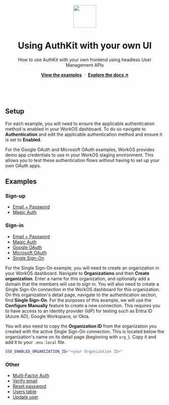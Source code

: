 <p align="center">
    <img src="https://github.com/workos/authkit-examples/assets/896475/c11765ce-cf6c-4157-87fd-c7776b509657" width="72" height="72" />
    <h1 align="center">Using AuthKit with your own UI</h1>
    <p align="center">How to use AuthKit with your own frontend using headless User Management APIs</p>
    <p align="center"><strong><a href="#examples">View the examples</a></strong>&nbsp;&nbsp;·&nbsp;&nbsp;<strong><a href="https://workos.com/docs/user-management">Explore the docs ↗</a></strong></p>
    <br><br><br>
</p>

## Setup

For each example, you will need to ensure the applicable authentication method is enabled in your WorkOS dashboard. To do so navigate to **Authentication** and edit the applicable authentication method and ensure it is set to **Enabled**.

For the Google OAuth and Microsoft OAuth examples, WorkOS provides demo app credentials to use in your WorkOS staging environment. This allows you to test these authentication flows without having to set up your own OAuth apps.

## Examples

### Sign-up

- [Email + Password](./sign-up/email-password/page.tsx)
- [Magic Auth](./sign-up/magic-auth/page.tsx)

### Sign-in

- [Email + Password](./sign-in/email-password/page.tsx)
- [Magic Auth](./sign-in/magic-auth/page.tsx)
- [Google OAuth](./sign-in/google-oauth/page.tsx)
- [Microsoft OAuth](./sign-in/microsoft-oauth/page.tsx)
- [Single Sign-On](./sign-in/sso/page.tsx)

For the Single Sign-On example, you will need to create an organization in your WorkOS dashboard. Navigate to **Organizations** and then **Create organization**. Enter a name for this organization, and optionally add a domain that the members will use to sign in. You will also need to create a Single Sign-On connection in the WorkOS dashboard for this organization. On this organization's detail page, navigate to the authentication section, find **Single Sign-On**. For the purposes of this example, we will use the **Configure Manually** feature to create a new connection. This requires you to have access to an identity provider (IdP) for testing such as Entra ID (Azure AD), Google Workspace, or Okta.

You will also need to copy the **Organization ID** from the organization you created with the active Single Sign-On connection. This is located below the organization's name on its detail page (beginning with `org_`). Copy it and add it to your `.env.local` file.

```bash
SSO_ENABLED_ORGANIZATION_ID="<your Organization ID>"
```

### Other

- [Multi-Factor Auth](./mfa/page.tsx)
- [Verify email](./verify-email/page.tsx)
- [Reset password](./reset-password/page.tsx)
- [Users table](./users-table/page.tsx)
- [Update user](./update-user/page.tsx)
